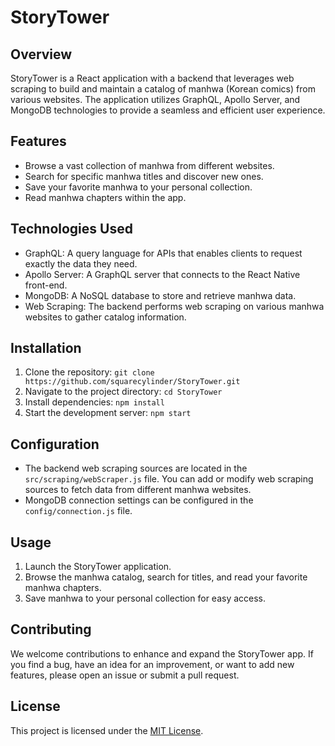 # StoryTower

## Overview

StoryTower is a React application with a backend that leverages web scraping to build and maintain a catalog of manhwa (Korean comics) from various websites. The application utilizes GraphQL, Apollo Server, and MongoDB technologies to provide a seamless and efficient user experience.

## Features

- Browse a vast collection of manhwa from different websites.
- Search for specific manhwa titles and discover new ones.
- Save your favorite manhwa to your personal collection.
- Read manhwa chapters within the app.

## Technologies Used

- GraphQL: A query language for APIs that enables clients to request exactly the data they need.
- Apollo Server: A GraphQL server that connects to the React Native front-end.
- MongoDB: A NoSQL database to store and retrieve manhwa data.
- Web Scraping: The backend performs web scraping on various manhwa websites to gather catalog information.

## Installation

1. Clone the repository: `git clone https://github.com/squarecylinder/StoryTower.git`
2. Navigate to the project directory: `cd StoryTower`
3. Install dependencies: `npm install`
4. Start the development server: `npm start`

## Configuration

- The backend web scraping sources are located in the `src/scraping/webScraper.js` file. You can add or modify web scraping sources to fetch data from different manhwa websites.
- MongoDB connection settings can be configured in the `config/connection.js` file.

## Usage

1. Launch the StoryTower application.
2. Browse the manhwa catalog, search for titles, and read your favorite manhwa chapters.
3. Save manhwa to your personal collection for easy access.

## Contributing

We welcome contributions to enhance and expand the StoryTower app. If you find a bug, have an idea for an improvement, or want to add new features, please open an issue or submit a pull request.

## License

This project is licensed under the [MIT License](https://opensource.org/licenses/MIT).

